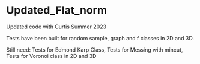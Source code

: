# Updated_Flat_norm
Updated code with Curtis Summer 2023

Tests have been built for random sample, graph and f classes in 2D and 3D.

Still need:
Tests for Edmond Karp Class, 
Tests for Messing with mincut, 
Tests for Voronoi class in 2D and 3D
